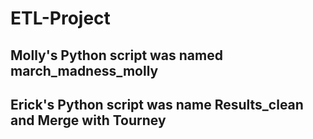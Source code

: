 # ETL-Project
## Molly's Python script was named march_madness_molly
## Erick's Python script was name Results_clean and Merge with Tourney
#
